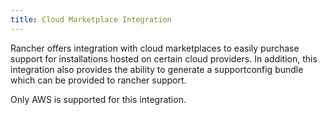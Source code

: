 ```yaml
---
title: Cloud Marketplace Integration
---
```


Rancher offers integration with cloud marketplaces to easily purchase support for installations hosted on certain cloud providers. In addition, this integration also provides the ability to generate a supportconfig bundle which can be provided to rancher support.

Only AWS is supported for this integration.
